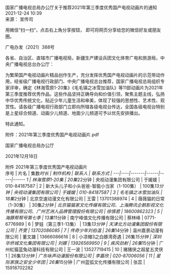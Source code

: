 国家广播电视总局办公厅关于推荐2021年第三季度优秀国产电视动画片的通知
2021-12-24 10:39 	
来源：
宣传司 

用微信“扫一扫”，点击右上角分享按钮，
即可将网页分享给您的微信好友或朋友圈。

广电办发〔2021〕388号


各省、自治区、直辖市广播电视局，新疆生产建设兵团文化体育广电和旅游局，中央广播电视总台办公厅：

为繁荣国产电视动画片精品创作生产，充分发挥优秀国产电视动画片的示范带动作用，经省级广播电视行政部门、中央广播电视总台推荐，国家广播电视总局组织专家评审，确定《林海雪原1-20集》《毛毛镇之冰雪加油队》等11部动画片为2021年第三季度推荐优秀作品。这些作品坚持正确导向和价值引领，聚焦主题主线，弘扬中华优秀传统文化，贴近少年儿童生活和审美，体现了较强的思想性、艺术性、观赏性。请各级广播电视行政部门立即向所辖各级电视台传达，全国各级电视台特别是上星综合频道、动画少儿频道、地面少儿频道可予以优先安排播出。

特此通知。


附件：2021年第三季度优秀国产电视动画片.pdf


国家广播电视总局办公厅

2021年12月18日    




附件  2021年第三季度优秀国产电视动画片  
序号 | 片名 | 集数*时长 | 制作机构 | 联系人 | 联系方式 |
---|----|-------|------|-----|------
1 | 林海雪原1-20集 | 20集*22分钟 | 央视动漫集团有限公司 | 于媛媛 | 010-84187587 | 
2 | 新大头儿子和小头爸爸-智能小当家（1-100集） | 100集*13分钟 | 央视动漫集团有限公司 | 于媛媛 | 010-84187587 | 
3 | 毛毛镇之冰雪加油队 | 18集*2分钟 | 北京空速动漫文化有限公司 | 王雷 | 13701388974 | 
4 | 薇薇猫的日常（1-30集） | 30集*2分钟 | 北京猫猫家文化传媒有限公司、上海腾讯企鹅影视文化传播有限公司、广州艺洲人品牌管理股份有限公司 | 徐慎君 | 18600862323 | 
5 | 海豚帮帮号第七季 | 13集*11分钟 | 南宁峰值文化传播有限公司 | 蔡林峰 | 0771-6776989 | 
6 | 梦娃（第三季1-13集） | 13集*13分钟 | 天津北方动漫集团股份有限公司 | 齐雯 | 13702086085 | 
7 | 传奇少年刘伯温 | 26集*14分钟 | 温州嘉景动漫有限公司 | 董文雄 | 13666086616 | 
8 | 小凉帽3之白豚湾奇遇 | 26集*15分钟 | 深圳华侨城文化集团有限公司 | 刘娜 | 13926569950 | 
9 | 疾风劲射 | 26集*15分钟 | 广州虹猫蓝兔动漫科技有限公司 | 王一波 | 13527719415 | 
10 | 猪猪侠之超星五灵侠1 | 26集*13分钟 | 广东咏声动漫股份有限公司 | 李嘉欣 | 020-87006056 | 
11 | 星际家族之安全少年团 | 26集*15分钟 | 广州蓝弧文化传播有限公司 | 张蕊 | 15918702282